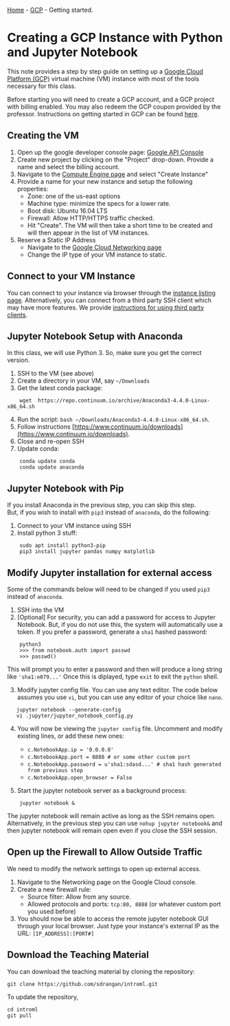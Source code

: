[Home](../sequence.md) - [GCP](./readme.md) - Getting started.

# Creating a GCP Instance with Python and Jupyter Notebook 

This note provides a step by step guide on setting up a 
[Google Cloud Platform (GCP)](https://cloud.google.com) 
virtual machine (VM) instance with most of the 
tools necessary for this class.  

Before starting you will need to create a GCP account, and 
a GCP project with billing enabled.  You may also redeem the GCP coupon 
provided by the professor.  Instructions on getting started in GCP
can be found [here](https://cloud.google.com/getting-started/).

## Creating the VM
1.	Open up the google developer console page: [Google API Console](https://console.developers.google.com/)
2.	Create new project by clicking on the "Project" drop-down. Provide a name and select the billing account.
3.	Navigate to the [Compute Engine page](https://console.cloud.google.com/compute) and select "Create Instance"
4.	Provide a name for your new instance and setup the following properties:
    *	Zone: one of the us-east options
    *	Machine type: minimize the specs for a lower rate.
    *	Boot disk: Ubuntu 16.04 LTS
    *	Firewall: Allow HTTP/HTTPS traffic checked.
    *   Hit "Create".  The VM will then take a short time to be created and will then appear in the list of VM
        instances.
5.  Reserve a Static IP Address
    *	Navigate to the [Google Cloud Networking page](https://console.cloud.google.com/networking/addresses/list)
    *   Change the IP type of your VM instance to static.


## Connect to your VM Instance

You can connect to your instance via browser through the 
[instance listing page](https://console.cloud.google.com/compute/instances).
Alternatively, you can connect from a third party SSH client which may have
more features.  We provide [instructions for using third party clients](./terminal.md).



## Jupyter Notebook Setup with Anaconda

In this class, we will use Python 3.  So, make sure you get the correct version.

1. SSH to the VM (see above)
2. Create a directory in your VM, say `~/Downloads`
3. Get the latest conda package: 
~~~
    wget  https://repo.continuum.io/archive/Anaconda3-4.4.0-Linux-x86_64.sh
~~~    
4. Run the script:  `bash ~/Downloads/Anaconda3-4.4.0-Linux-x86_64.sh`.
5. Follow instructions [https://www.continuum.io/downloads](https://www.continuum.io/downloads).
6. Close and re-open SSH
7. Update conda:
~~~
    conda update conda
    conda update anaconda
~~~    

## Jupyter Notebook with Pip
If you install Anaconda in the previous step, you can skip this step.  
But, if you wish to install with `pip3` instead of `anaconda`, do the following:
1.  Connect to your VM instance using SSH
2.  Install python 3 stuff:
~~~
    sudo apt install python3-pip
    pip3 install jupyter pandas numpy matplotlib
~~~

## Modify Jupyter installation for external access

Some of the commands below will need to be changed if you used `pip3` instead of 
`anaconda`.
1.  SSH into the VM
2.  [Optional]  For security, you can add a password for access to Jupyter Notebook.
But, if you do not use this, the system will automatically use a token.  If you prefer
a password, generate a `sha1` hashed password:
~~~
    python3
    >>> from notebook.auth import passwd
    >>> passwd()
~~~
This will prompt you to enter a password and then will produce a long string like
`'sha1:e079...'`  Once this is diplayed, type `exit` to exit the `python` shell.

3.  Modify jupyter config file.  You can use any text editor.  The code below
assumes you use  `vi`, but you can use any editor of your choice like `nano`.
~~~
   jupyter notebook --generate-config
   vi .jupyter/jupyter_notebook_config.py
~~~
4.  You will now be viewing the `jupyter config` file.
Uncomment and modify existing lines, or add these new ones:
    * `c.NotebookApp.ip = '0.0.0.0'`
    * `c.NotebookApp.port = 8888 # or some other custom port`
    * `c.NotebookApp.password = u'sha1:sdasd...' # sha1 hash generated from previous step`
    * `c.NotebookApp.open_browser = False`
    
5. Start the jupyter notebook server as a background process:
~~~
    jupyter notebook &
~~~
The jupyter notebook will remain active as long as the SSH remains open.
Alternatively, in the previous step you can use `nohup jupyter notebook&`
and then jupyter notebook will remain open even if you close the SSH session.

## Open up the Firewall to Allow Outside Traffic
We need to modify the network settings to open up external access.

1.	Navigate to the Networking page on the Google Cloud console.
2.	Create a new firewall rule:
    * Source filter: Allow from any source.
    * Allowed protocols and ports: `tcp:80, 8888` (or whatever custom port you used before)
3.	You should now be able to access the remote jupyter notebook GUI through your local browser.
Just type your instance's external IP as the URL: `[IP_ADDRESS]:[PORT#]`

## Download the Teaching Material

You can download the teaching material by cloning the repository:
~~~
git clone https://github.com/sdrangan/introml.git
~~~

To update the repository,
~~~
cd introml
git pull
~~~
